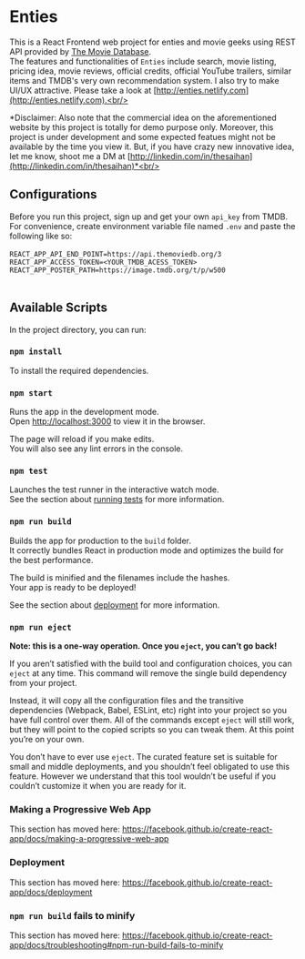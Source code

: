 # Enties
This is a React Frontend web project for enties and movie geeks using REST API provided by [The Movie Database](http://themoviedb.org).<br/>
The features and functionalities of `Enties` include search, movie listing, pricing idea, movie reviews, official credits, official YouTube trailers, similar items and TMDB's very own recommendation system. I also try to make UI/UX attractive. Please take a look at [http://enties.netlify.com](http://enties.netlify.com).<br/><br/>

*Disclaimer: Also note that the commercial idea on the aforementioned website by this project is totally for demo purpose only. Moreover, this project is under development and some expected featues might not be available by the time you view it. But, if you have crazy new innovative idea, let me know, shoot me a DM at [http://linkedin.com/in/thesaihan](http://linkedin.com/in/thesaihan)*<br/>

## Configurations

Before you run this project, sign up and get your own `api_key` from TMDB. For convenience, create environment variable file named `.env` and paste the following like so:<br/><br/>
`REACT_APP_API_END_POINT=https://api.themoviedb.org/3`<br/>
`REACT_APP_ACCESS_TOKEN=<YOUR_TMDB_ACESS_TOKEN>`<br/>
`REACT_APP_POSTER_PATH=https://image.tmdb.org/t/p/w500`<br/><br/>

## Available Scripts

In the project directory, you can run:

### `npm install`
To install the required dependencies.

### `npm start`

Runs the app in the development mode.<br />
Open [http://localhost:3000](http://localhost:3000) to view it in the browser.

The page will reload if you make edits.<br />
You will also see any lint errors in the console.

### `npm test`

Launches the test runner in the interactive watch mode.<br />
See the section about [running tests](https://facebook.github.io/create-react-app/docs/running-tests) for more information.

### `npm run build`

Builds the app for production to the `build` folder.<br />
It correctly bundles React in production mode and optimizes the build for the best performance.

The build is minified and the filenames include the hashes.<br />
Your app is ready to be deployed!

See the section about [deployment](https://facebook.github.io/create-react-app/docs/deployment) for more information.

### `npm run eject`

**Note: this is a one-way operation. Once you `eject`, you can’t go back!**

If you aren’t satisfied with the build tool and configuration choices, you can `eject` at any time. This command will remove the single build dependency from your project.

Instead, it will copy all the configuration files and the transitive dependencies (Webpack, Babel, ESLint, etc) right into your project so you have full control over them. All of the commands except `eject` will still work, but they will point to the copied scripts so you can tweak them. At this point you’re on your own.

You don’t have to ever use `eject`. The curated feature set is suitable for small and middle deployments, and you shouldn’t feel obligated to use this feature. However we understand that this tool wouldn’t be useful if you couldn’t customize it when you are ready for it.


### Making a Progressive Web App

This section has moved here: https://facebook.github.io/create-react-app/docs/making-a-progressive-web-app

### Deployment

This section has moved here: https://facebook.github.io/create-react-app/docs/deployment

### `npm run build` fails to minify

This section has moved here: https://facebook.github.io/create-react-app/docs/troubleshooting#npm-run-build-fails-to-minify
